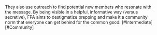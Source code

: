 They also use outreach to find potential new members who resonate with the message. By being visible in a helpful, informative way (versus secretive), FPA aims to destigmatize prepping and make it a community norm that everyone can get behind for the common good. [#Intermediate] [#Community]